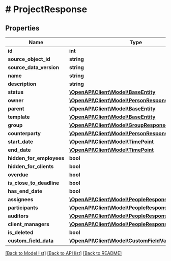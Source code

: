 # # ProjectResponse

## Properties

Name | Type | Description | Notes
------------ | ------------- | ------------- | -------------
**id** | **int** |  | [optional]
**source_object_id** | **string** |  | [optional]
**source_data_version** | **string** |  | [optional]
**name** | **string** |  | [optional]
**description** | **string** |  | [optional]
**status** | [**\OpenAPI\Client\Model\BaseEntity**](BaseEntity.md) |  | [optional]
**owner** | [**\OpenAPI\Client\Model\PersonResponse**](PersonResponse.md) |  | [optional]
**parent** | [**\OpenAPI\Client\Model\BaseEntity**](BaseEntity.md) |  | [optional]
**template** | [**\OpenAPI\Client\Model\BaseEntity**](BaseEntity.md) |  | [optional]
**group** | [**\OpenAPI\Client\Model\GroupResponse**](GroupResponse.md) |  | [optional]
**counterparty** | [**\OpenAPI\Client\Model\PersonResponse**](PersonResponse.md) |  | [optional]
**start_date** | [**\OpenAPI\Client\Model\TimePoint**](TimePoint.md) |  | [optional]
**end_date** | [**\OpenAPI\Client\Model\TimePoint**](TimePoint.md) |  | [optional]
**hidden_for_employees** | **bool** |  | [optional]
**hidden_for_clients** | **bool** |  | [optional]
**overdue** | **bool** |  | [optional]
**is_close_to_deadline** | **bool** |  | [optional]
**has_end_date** | **bool** |  | [optional]
**assignees** | [**\OpenAPI\Client\Model\PeopleResponse**](PeopleResponse.md) |  | [optional]
**participants** | [**\OpenAPI\Client\Model\PeopleResponse**](PeopleResponse.md) |  | [optional]
**auditors** | [**\OpenAPI\Client\Model\PeopleResponse**](PeopleResponse.md) |  | [optional]
**client_managers** | [**\OpenAPI\Client\Model\PeopleResponse**](PeopleResponse.md) |  | [optional]
**is_deleted** | **bool** |  | [optional]
**custom_field_data** | [**\OpenAPI\Client\Model\CustomFieldValueResponse[]**](CustomFieldValueResponse.md) |  | [optional]

[[Back to Model list]](../../README.md#models) [[Back to API list]](../../README.md#endpoints) [[Back to README]](../../README.md)
